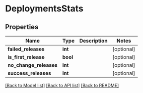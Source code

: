 # DeploymentsStats

## Properties
Name | Type | Description | Notes
------------ | ------------- | ------------- | -------------
**failed_releases** | **int** |  | [optional] 
**is_first_release** | **bool** |  | [optional] 
**no_change_releases** | **int** |  | [optional] 
**success_releases** | **int** |  | [optional] 

[[Back to Model list]](../README.md#documentation-for-models) [[Back to API list]](../README.md#documentation-for-api-endpoints) [[Back to README]](../README.md)

